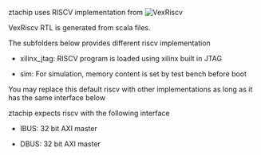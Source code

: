 ztachip uses RISCV implementation from ![VexRiscv](https://github.com/SpinalHDL/VexRiscv)

VexRiscv RTL is generated from scala files.

The subfolders below provides different riscv implementation

* xilinx_jtag: RISCV program is loaded using xilinx built in JTAG

* sim: For simulation, memory content is set by test bench before boot

You may replace this default riscv with other implementations as long as it has the same interface below 

ztachip expects riscv with the following interface

* IBUS: 32 bit AXI master

* DBUS: 32 bit AXI master

